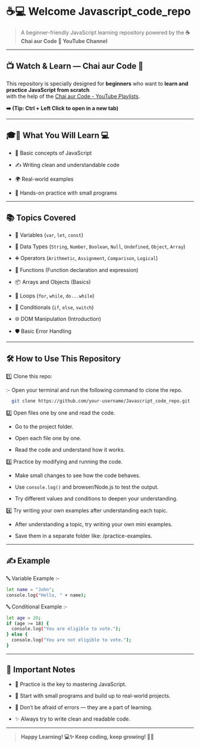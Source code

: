 # ☕💻 Welcome Javascript_code_repo 

> A beginner-friendly JavaScript learning repository powered by the **☕ Chai aur Code 🎥 YouTube Channel**

---

## 📺 Watch & Learn — Chai aur Code 🎥

This repository is specially designed for **beginners** who want to **learn and practice JavaScript from scratch**  
with the help of the [Chai aur Code - YouTube Playlists](https://www.youtube.com/@chaiaurcode/playlists). 

**➡️ (Tip: Ctrl + Left Click to open in a new tab)**

---

## 🎓📖 What You Will Learn 💻

- 🧠 Basic concepts of JavaScript

- ✍️ Writing clean and understandable code

- 🌍 Real-world examples

- 🧪 Hands-on practice with small programs

---

## 📚 Topics Covered

- 📌 Variables (`var`, `let`, `const`)

- 🧮 Data Types (`String`, `Number`, `Boolean`, `Null`, `Undefined`, `Object`, `Array`)

- ➕ Operators (`Arithmetic`, `Assignment`, `Comparison`, `Logical`)

- 🧩 Functions (Function declaration and expression)

- 📦 Arrays and Objects (Basics)

- 🔁 Loops (`for`, `while`, `do...while`)

- 🔀 Conditionals (`if`, `else`, `switch`)

- 🌐 DOM Manipulation (Introduction)

- 🛡️ Basic Error Handling

---

## 🛠 How to Use This Repository

1️⃣ Clone this repo:

  :- Open your terminal and run the following command to clone the repo.
```bash
  git clone https://github.com/your-username/Javascript_code_repo.git
```
2️⃣ Open files one by one and read the code.

- Go to the project folder.

- Open each file one by one.

- Read the code and understand how it works.

3️⃣ Practice by modifying and running the code.

- Make small changes to see how the code behaves.

- Use `console.log()` and browser/Node.js to test the output.

- Try different values and conditions to deepen your understanding.

4️⃣ Try writing your own examples after understanding each topic.

- After understanding a topic, try writing your own mini examples.

- Save them in a separate folder like: /practice-examples.

---

## ✍️ Example

🔤 Variable Example :-

```bash
let name = "John";
console.log("Hello, " + name);
```

🔤 Conditional Example :-
```bash
let age = 20;
if (age >= 18) {
  console.log("You are eligible to vote.");
} else {
  console.log("You are not eligible to vote.");
}
```
--- 

## 📢 Important Notes

- 💪 Practice is the key to mastering JavaScript.

- 🔄 Start with small programs and build up to real-world projects.

- 🐞 Don’t be afraid of errors — they are a part of learning.

- ✨ Always try to write clean and readable code.

---

> **Happy Learning! 💻✨ Keep coding, keep growing! 🌱🚀**
